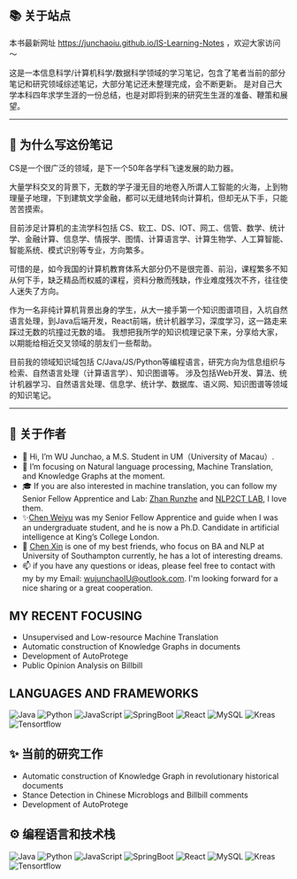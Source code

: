 ## 📚 关于站点
本书最新网址 https://junchaoiu.github.io/IS-Learning-Notes ，欢迎大家访问 ～

这是一本信息科学/计算机科学/数据科学领域的学习笔记，包含了笔者当前的部分笔记和研究领域综述笔记，大部分笔记还未整理完成，会不断更新。
是对自己大学本科四年求学生涯的一份总结，也是对即将到来的研究生生涯的准备、鞭策和展望。

-----
## 🌈 为什么写这份笔记

CS是一个很广泛的领域，是下一个50年各学科飞速发展的助力器。

大量学科交叉的背景下，无数的学子漫无目的地卷入所谓人工智能的火海，上到物理量子地理，下到建筑文学金融，都可以无缝地转向计算机，但却无从下手，只能苦苦摸索。

目前涉足计算机的主流学科包括 CS、软工、DS、IOT、网工、信管、数学、统计学、金融计算、信息学、情报学、图情、计算语言学、计算生物学、人工算智能、智能系统、模式识别等专业，方向繁多。

可惜的是，如今我国的计算机教育体系大部分仍不是很完善、前沿，课程繁多不知从何下手，缺乏精品而权威的课程，资料分散而残缺，作业难度残次不齐，往往使人迷失了方向。

作为一名非纯计算机背景出身的学生，从大一接手第一个知识图谱项目，入坑自然语言处理，到Java后端开发，React前端，统计机器学习，深度学习，这一路走来踩过无数的坑撞过无数的墙。
我想把我所学的知识梳理记录下来，分享给大家，以期能给相近交叉领域的朋友们一些帮助。

目前我的领域知识域包括 C/Java/JS/Python等编程语言，研究方向为信息组织与检索、自然语言处理（计算语言学）、知识图谱等。
涉及包括Web开发、算法、统计机器学习、自然语言处理、信息学、统计学、数据库、语义网、知识图谱等领域的知识笔记。

----
## 🌸 关于作者
- 👋 Hi, I’m WU Junchao, a M.S. Student in UM（University of Macau）.
- 👀 I’m focusing on Natural language processing, Machine Translation, and Knowledge Graphs at the moment.
- 🎓 If you are also interested in machine translation, you can follow my Senior Fellow Apprentice and Lab: [Zhan Runzhe](https://github.com/Ririkoo) and [NLP2CT LAB](https://github.com/NLP2CT), I love them.
- ✨[Chen Weiyu](https://github.com/weiyuchens) was my Senior Fellow Apprentice and guide when I was an undergraduate student, and he is now a Ph.D. Candidate in artificial intelligence at King’s College London.
- 🌈 [Chen Xin](https://github.com/Chen-X666) is one of my best friends, who focus on BA and NLP at University of Southampton currently, he has a lot of interesting dreams.
- 📫 if you have any questions or ideas, please feel free to contact with my by my Email: wujunchaoIU@outlook.com. I'm looking forward for a nice sharing or a great cooperation.

## **MY RECENT FOCUSING**
- Unsupervised and Low-resource Machine Translation
- Automatic construction of Knowledge Graphs in documents
- Development of AutoProtege
- Public Opinion Analysis on Billbill

## **LANGUAGES AND FRAMEWORKS**
![Java](https://img.shields.io/badge/-Java-192133?style=flat-square&logo=java&logoColor=white)
![Python](https://img.shields.io/badge/-Python-192133?style=flat-square&logo=python&logoColor=white)
![JavaScript](https://img.shields.io/badge/-JavaScript-192133?style=flat-square&logo=javaScript&logoColor=white)
![SpringBoot](https://img.shields.io/badge/-SpringBoot-192133?style=flat-square&logo=spring&logoColor=white)
![React](https://img.shields.io/badge/-React-192133?style=flat-square&logo=react&logoColor=white)
![MySQL](https://img.shields.io/badge/-MySQL-192133?style=flat-square&logo=mysql&logoColor=white)
![Kreas](https://img.shields.io/badge/-Kreas-192133?style=flat-square&logo=figma&logoColor=white)
![Tensortflow](https://img.shields.io/badge/-Tensortflow-192133?style=flat-square&logo=figma&logoColor=white)

## ✨ 当前的研究工作
- Automatic construction of Knowledge Graph in revolutionary historical documents
- Stance Detection in Chinese Microblogs and Billbill comments
- Development of AutoProtege

## ⚙ 编程语言和技术栈
![Java](https://img.shields.io/badge/-Java-192133?style=flat-square&logo=java&logoColor=white)
![Python](https://img.shields.io/badge/-Python-192133?style=flat-square&logo=python&logoColor=white)
![JavaScript](https://img.shields.io/badge/-JavaScript-192133?style=flat-square&logo=javaScript&logoColor=white)
![SpringBoot](https://img.shields.io/badge/-SpringBoot-192133?style=flat-square&logo=spring&logoColor=white)
![React](https://img.shields.io/badge/-React-192133?style=flat-square&logo=react&logoColor=white)
![MySQL](https://img.shields.io/badge/-MySQL-192133?style=flat-square&logo=mysql&logoColor=white)
![Kreas](https://img.shields.io/badge/-Kreas-192133?style=flat-square&logo=figma&logoColor=white)
![Tensortflow](https://img.shields.io/badge/-Tensortflow-192133?style=flat-square&logo=figma&logoColor=white)